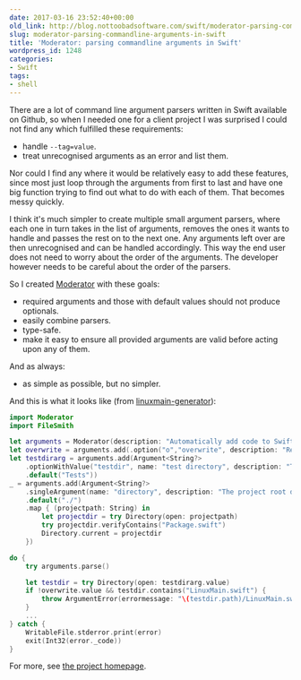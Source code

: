 ```yaml
---
date: 2017-03-16 23:52:40+00:00
old_link: http://blog.nottoobadsoftware.com/swift/moderator-parsing-commandline-arguments-in-swift/
slug: moderator-parsing-commandline-arguments-in-swift
title: 'Moderator: parsing commandline arguments in Swift'
wordpress_id: 1248
categories:
- Swift
tags:
- shell
---
```


There are a lot of command line argument parsers written in Swift available on Github, so when I needed one for a client project I was surprised I could not find any which fulfilled these requirements: 

* handle `--tag=value`.
* treat unrecognised arguments as an error and list them.

Nor could I find any where it would be relatively easy to add these features, since most just loop through the arguments from first to last and have one big function trying to find out what to do with each of them. That becomes messy quickly.

<!-- more -->

I think it's much simpler to create multiple small argument parsers, where each one in turn takes in the list of arguments, removes the ones it wants to handle and passes the rest on to the next one. Any arguments left over are then unrecognised and can be handled accordingly. This way the end user does not need to worry about the order of the arguments. The developer however needs to be careful about the order of the parsers.

So I created [Moderator](https://github.com/kareman/Moderator) with these goals:

* required arguments and those with default values should not produce optionals.
* easily combine parsers.
* type-safe.
* make it easy to ensure all provided arguments are valid before acting upon any of them.

And as always:

* as simple as possible, but no simpler.

And this is what it looks like (from [linuxmain-generator](https://github.com/kareman/linuxmain-generator)):
    
```swift
import Moderator
import FileSmith

let arguments = Moderator(description: "Automatically add code to Swift Package Manager projects to run unit tests on Linux.")
let overwrite = arguments.add(.option("o","overwrite", description: "Replace <test directory>/LinuxMain.swift if it already exists."))
let testdirarg = arguments.add(Argument<String?>
    .optionWithValue("testdir", name: "test directory", description: "The path to the directory with the unit tests.")
    .default("Tests"))
_ = arguments.add(Argument<String?>
    .singleArgument(name: "directory", description: "The project root directory.")
    .default("./")
    .map { (projectpath: String) in
        let projectdir = try Directory(open: projectpath)
        try projectdir.verifyContains("Package.swift")
        Directory.current = projectdir
    })

do {
    try arguments.parse()

    let testdir = try Directory(open: testdirarg.value)
    if !overwrite.value && testdir.contains("LinuxMain.swift") {
        throw ArgumentError(errormessage: "\(testdir.path)/LinuxMain.swift already exists. Use -o/--overwrite to replace it.")
    }
    ...
} catch {
    WritableFile.stderror.print(error)
    exit(Int32(error._code))
}
```

For more, see [the project homepage](https://github.com/kareman/Moderator/#built-in-parsers).
